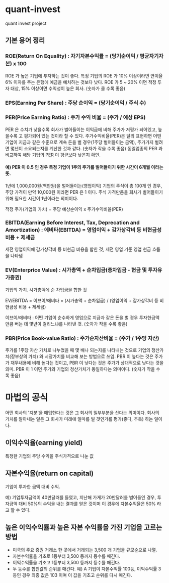 # quant-invest
quant invest project

## 기본 용어 정리

### ROE(Return On Equality) : 자기자본수익률 = (당기순이익 / 평균자기자본) x 100
 ROE 가 높은 기업에 투자하는 것이 좋다. 특정 기업의 ROE 가 10% 이상이라면 연이율 6% 이자를 주는 은행에 예금을 예치하는 것보다 낫다.
 ROE 가 5 ~ 20% 이면 적정 투자 대상, 15% 이상이면 수익성이 높은 회사. (숫자가 클 수록 좋음)

### EPS(Earning Per Share) : 주당 순이익 = (당기순이익 / 주식 수)

### PER(Price Earning Ratio) : 주가 수익 비율 = (주가 / 예상 EPS)
 PER 은 수치가 낮을수록 회사가 벌어들이는 이익금에 비해 주가가 저평가 되어있고, 높을수록 고 평가되어 있는 것이라 할 수 있다.
 주가수익비율(PER)은 달리 표현하면 어떤 기업이 지금과 같은 수준으로 계속 돈을 벌 경우(1주당 벌어들이는 금액), 주가가지 벌려면 몇년이 소요되는지를 계산한 것과 같다. (숫자가 작을 수록 좋음)
동일업종의 PER 과 비교하여 해당 기업의 PER 이 평균보다 낮은지 확인.

#### 예) PER 이 0.5 인 경우 특정 기업이 1주의 주가를 벌어들이기 위한 시간이 6개월 이라는 뜻.
 1년에 1,000,000원(백만원)을 벌어들이는(영업이익) 기업의 주식이 총 100개 인 경우, 주당 가격이 만약 10,000원 이라면 PER 은 1 이다.
 주식 가격만큼을 회사가 벌어들이기 위해 필요한 시간이 1년이라는 의미이다.

 적정 주가(기업의 가치) = 주당 예상순이익 x 주가수익비율(PER)

### EBITDA(Earning Before Interest, Tax, Deprecation and Amortization) : 에비타(EBITDA) = 영업이익 + 감가상각비 등 비현금성 비용 + 제세금
 세전 영업이익에 감가상각비 등 비현금 비용을 합한 것, 세전 영업 기준 영업 현금 흐름을 나타냄

### EV(Enterprice Value) : 시가총액 + 순차입금(총차입금 - 현금 및 투자유가증권)
 기업의 가치. 시가총액에 순 차입금을 합한 것

 EV/EBITDA = 이브이/에비타 = (시가총액 + 순차입금) / (영업이익 + 감가상각비 등 비 현금성 비용 + 제세금)

 이브이/에비타 : 어떤 기업이 순수하게 영업으로 지금과 같은 돈을 벌 경우 투자한금액 만큼 버는 데 몇년이 걸리느냐를 나타낸 것. 
 (숫자가 작을 수록 좋음)

### PBR(Price Book-value Ratio) : 주가순자산비율 = (주가 / 1주당 자산)
 주가를 1주당 자산 가치로 나누었을 때 몇 배나 되는지를 나타내는 것으로 기업의 청산가치(장부상의 가치) 와 시장가치를 비교해 보는 방법으로 쓰임.
 PBR 이 높다는 것은 주가가 재무내용에 비해 높다는 것이고, PBR 이 낮다는 것은 주가가 상대적으로 낮다는 것을 의미.
 PBR 이 1 이면 주가와 기업의 청산가치가 동일하다는 의미이다.
 (숫자가 작을 수록 좋음)

# 마법의 공식
어떤 회사의 '지분'을 매입한다는 것은 그 회사의 일부부분을 산다는 의미이다.
회사의 가치를 알아내는 일은 그 회사가 미래애 얼마를 벌 것인가를 평가(좋다, 추측) 하는 일이다.


## 이익수익율(earning yield)
 특정한 기업의 주당 수익을 주식가격으로 나눈 값 

## 자본수익율(return on capital)
 기업이 투자한 금액 대비 수익. 
 
 예) 기업투자금액이 40만달러를 들였고, 지난해 가게가 20만달러를 벌어들인 경우, 투자금액 대비 50%의 수익을 내는 결과를 얻은 것이며 이 경우에 자본수익율은 50% 라고 할 수 있다.
 
## 높은 이익수익률과 높은 자본 수익률을 가진 기업을 고르는 방법
 
 * 미국의 주요 증권 거래소 한 곳에서 거래되는 3,500 개 기업을 규모순으로 나열.
 * 자본수익률을 기초로 1등부터 3,500 등까지 등수를 매긴다.
 * 이익수익률을 기초고 1등부터 3,500 등까지 등수를 매긴다.
 * 두 등수를 합친값의 순위를 매긴다. 
   예) A 기업이 자본수익률 100등, 이익수익률 3등인 경우 최종 값은 103 이며 이 값을 기초고 순위를 다시 매긴다.
   

